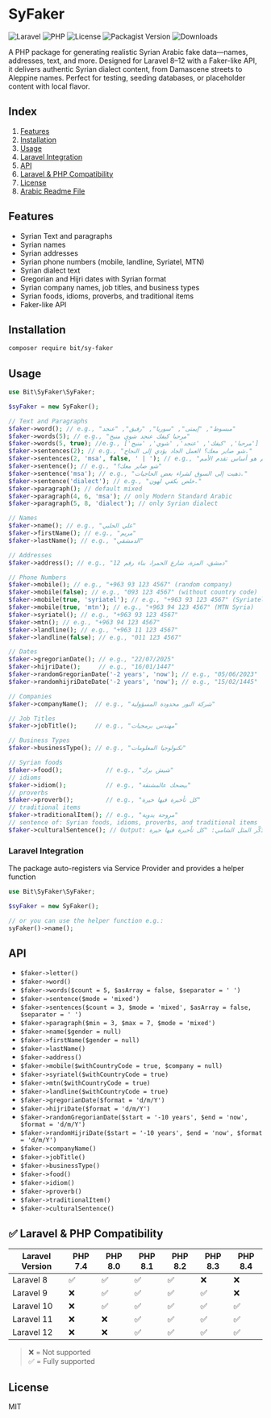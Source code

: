 
# SyFaker
![Laravel](https://img.shields.io/badge/Laravel-8–12-f53003?style=flat&logo=laravel&logoColor=white)
![PHP](https://img.shields.io/badge/PHP-7.4–8.4-4F5B93?style=flat&logo=php&logoColor=white)
![License](https://img.shields.io/github/license/bit-01/sy-faker?style=flat)
![Packagist Version](https://img.shields.io/packagist/v/bit/sy-faker?style=flat)
![Downloads](https://img.shields.io/packagist/dt/bit/sy-faker?style=flat)

A PHP package for generating realistic Syrian Arabic fake data—names, addresses, text, and more. Designed for Laravel 8–12 with a Faker-like API, it delivers authentic Syrian dialect content, from Damascene streets to Aleppine names. Perfect for testing, seeding databases, or placeholder content with local flavor.

## Index
1. [Features](#features)
1. [Installation](#installation)
1. [Usage](#usage)
1. [Laravel Integration](#laravel-integration)
1. [API](#api)
1. [Laravel & PHP Compatibility](#-laravel--php-compatibility)
1. [License](#license)
1. [Arabic Readme File](./README-AR.md)

## Features
- Syrian Text and paragraphs
- Syrian names
- Syrian addresses
- Syrian phone numbers (mobile, landline, Syriatel, MTN)
- Syrian dialect text
- Gregorian and Hijri dates with Syrian format
- Syrian company names, job titles, and business types
- Syrian foods, idioms, proverbs, and traditional items
- Faker-like API

## Installation
```bash
composer require bit/sy-faker
```

## Usage
```php
use Bit\SyFaker\SyFaker;

$syFaker = new SyFaker();

// Text and Paragraphs
$faker->word(); // e.g., "مبسوط", "إيمتى", "سوريا", "رفيق", "عنجد"
$faker->words(5); // e.g., "مرحبا كيفك عنجد شوي منيح"
$faker->words(5, true); //e.g., ['مرحبا', 'كيفك', 'عنجد', 'شوي', 'منيح']
$faker->sentences(2); // e.g., "شو صاير معك؟ العمل الجاد يؤدي إلى النجاح."
$faker->sentences(2, 'msa', false, ' | '); // e.g., "ذهبت إلى السوق | إن التعليم هو أساس تقدم الأمم."
$faker->sentence(); // e.g., "شو صاير معك؟"
$faker->sentence('msa'); // e.g., "ذهبت إلى السوق لشراء بعض الحاجيات."
$faker->sentence('dialect'); // e.g., "خلص بكفي لهون."
$faker->paragraph(); // default mixed
$faker->paragraph(4, 6, 'msa'); // only Modern Standard Arabic
$faker->paragraph(5, 8, 'dialect'); // only Syrian dialect

// Names
$faker->name(); // e.g., "علي الحلبي"
$faker->firstName(); // e.g., "مريم"
$faker->lastName(); // e.g., "الدمشقي"

// Addresses
$faker->address(); // e.g., "دمشق، المزة، شارع الحمرا، بناء رقم 12"

// Phone Numbers
$faker->mobile(); // e.g., "+963 93 123 4567" (random company)
$faker->mobile(false); // e.g., "093 123 4567" (without country code)
$faker->mobile(true, 'syriatel'); // e.g., "+963 93 123 4567" (Syriatel)
$faker->mobile(true, 'mtn'); // e.g., "+963 94 123 4567" (MTN Syria)
$faker->syriatel(); // e.g., "+963 93 123 4567"
$faker->mtn(); // e.g., "+963 94 123 4567"
$faker->landline(); // e.g., "+963 11 123 4567"
$faker->landline(false); // e.g., "011 123 4567"

// Dates
$faker->gregorianDate(); // e.g., "22/07/2025"
$faker->hijriDate();     // e.g., "16/01/1447"
$faker->randomGregorianDate('-2 years', 'now'); // e.g., "05/06/2023"
$faker->randomhijriDateDate('-2 years', 'now'); // e.g., "15/02/1445"

// Companies
$faker->companyName();  // e.g., "شركة النور محدودة المسؤولية"

// Job Titles
$faker->jobTitle();     // e.g., "مهندس برمجيات"

// Business Types
$faker->businessType(); // e.g., "تكنولوجيا المعلومات"

// Syrian foods
$faker->food();            // e.g., "شيش برك"
// idioms
$faker->idiom();           // e.g., "بيضحك عالمشنقة"
// proverbs
$faker->proverb();         // e.g., "كل تأخيرة فيها خيرة"
// traditional items
$faker->traditionalItem(); // e.g., "مروحة يدوية"
// sentence of: Syrian foods, idioms, proverbs, and traditional items
$faker->culturalSentence(); // Output: وأنت عم تاكل محشي كوسا جنب صابون الغار، تذكّر المثل الشامي: "كل تأخيرة فيها خيرة".
```

### Laravel Integration
The package auto-registers via Service Provider and provides a helper function
```php
use Bit\SyFaker\SyFaker;

$syFaker = new SyFaker();

// or you can use the helper function e.g.:
syFaker()->name();

```
## API
- `$faker->letter()`
- `$faker->word()`
- `$faker->words($count = 5, $asArray = false, $separator = ' ')`
- `$faker->sentence($mode = 'mixed')`
- `$faker->sentences($count = 3, $mode = 'mixed', $asArray = false, $separator = ' ')`
- `$faker->paragraph($min = 3, $max = 7, $mode = 'mixed')`
- `$faker->name($gender = null)`
- `$faker->firstName($gender = null)`
- `$faker->lastName()`
- `$faker->address()`
- `$faker->mobile($withCountryCode = true, $company = null)`
- `$faker->syriatel($withCountryCode = true)`
- `$faker->mtn($withCountryCode = true)`
- `$faker->landline($withCountryCode = true)`
- `$faker->gregorianDate($format = 'd/m/Y')`
- `$faker->hijriDate($format = 'd/m/Y')`
- `$faker->randomGregorianDate($start = '-10 years', $end = 'now', $format = 'd/m/Y')`
- `$faker->randomHijriDate($start = '-10 years', $end = 'now', $format = 'd/m/Y')`
- `$faker->companyName()`
- `$faker->jobTitle()`
- `$faker->businessType()`
- `$faker->food()`
- `$faker->idiom()`
- `$faker->proverb()`
- `$faker->traditionalItem()`
- `$faker->culturalSentence()`

## ✅ Laravel & PHP Compatibility

| Laravel Version | PHP 7.4 | PHP 8.0 | PHP 8.1 | PHP 8.2 | PHP 8.3 | PHP 8.4 |
|-----------------|---------|---------|---------|---------|---------|---------|
| Laravel 8       | ✅      | ✅      | ✅      | ✅      | ❌      | ❌      |
| Laravel 9       | ❌      | ✅      | ✅      | ✅      | ✅      | ❌      |
| Laravel 10      | ❌      | ✅      | ✅      | ✅      | ✅      | ✅      |
| Laravel 11      | ❌      | ❌      | ✅      | ✅      | ✅      | ✅      |
| Laravel 12      | ❌      | ❌      | ✅      | ✅      | ✅      | ✅      |


> ❌ = Not supported  
> ✅ = Fully supported



## License
MIT 
